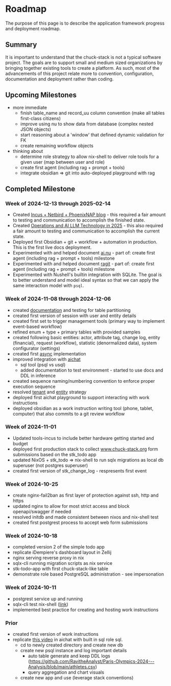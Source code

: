 # Roadmap

The purpose of this page is to describe the application framework progress and deployment roadmap.

## Summary

<!-- TODO: link to goals -->
It is important to understand that the chuck-stack is not a typical software project. The goals are to support small and medium sized organizations by bringing together existing tools to create a platform. As such, most of the advancements of this project relate more to convention, configuration, documentation and deployment rather than coding.

## Upcoming Milestones

- more immediate
  - finish table_name and record_uu column convention (make all tables first-class citizens)
  - improve using nu to show data from database (complex nested JSON objects)
  - start reasoning about a 'window' that defined dynamic validation for FK
  - create remaining workflow objects
- thinking about
  - determine role strategy to allow nix-shell to deliver role tools for a given user (map between user and role)
  - create first agent (including rag + prompt + tools)
  - integrate obsidian => git into auto-deployed playground with rag

## Completed Milestone

### Week of 2024-12-13 through 2025-02-14

- Created [Incus + Netbird + PhoenixNAP blog](https://www.chuck-stack.org/ls/blog-incus-netbird-phoenixnap.html) - this required a fair amount to testing and communication to accomplish the finished state.
- Created [Operations and AI LLM Technology in 2025](https://www.chuck-stack.org/ls/blog-llm-ai-operations-automation.html) - this also required a fair amount to testing and communication to accomplish the current state.
- Deployed first Obsidian + git + workflow + automation in production. This is the first live docs deployment.
- Experimented with and helped document [ai.nu](https://github.com/fj0r/ai.nu) - part of: create first agent (including rag + prompt + tools) milestone
- Experimented with and helped document [ragit](https://github.com/adaptaware/ragit) - part of: create first agent (including rag + prompt + tools) milestone
- Experimented with Nushell's builtin integration with SQLite. The goal is to better understand and model ideal syntax so that we can apply the same interaction model with `psql`.

### Week of 2024-11-08 through 2024-12-06

- created [documentation](./postgres-convention/sample-table-convention.md) and testing for table partitioning
- created first version of session with user and entity details
- created first set to trigger management tools (primary way to implement event-based workflow)
- refined enum + type + primary tables with provided samples
- created following basic entities: actor, attribute tag, change log, entity (financial), request (workflow), statistic (denormalized data), system configurator (settings)
- created first [async](./postgres-convention/async.md) implementation
- improved integration with [aichat](https://github.com/sigoden/aichat) 
  - sql tool (psql vs usql)
  - added documentation to test environment - started to use docs and DDL in inference
- created sequence naming/numbering convention to enforce proper execution sequence
- resolved [tenant](./terminology.md#tenant) and [entity](./terminology.md#entity) strategy
- deployed first aichat playground to support interacting with work instructions
- deployed obsidian as a work instruction writing tool (phone, tablet, computer) that also commits to a git review workflow


### Week of 2024-11-01

- Updated tools-incus to include better hardware getting started and budget
- deployed first production stack to collect www.chuck-stack.org form submissions based on the stk_todo app
- updated NixOS + stk_todo => nix-shell to run sqlx migrations as local db superuser (not postgres superuser)
- created first version of stk_change_log - respresents first event


### Week of 2024-10-25

- create nginx-fail2ban as first layer of protection against ssh, http and https
- updated nginx to allow for most strict access and block openapi/swagger if needed
- resolved initdb and made consistent between nixos and nix-shell test
- created first postgrest process to accept web form submissions

### Week of 2024-10-18

- completed version 2 of the simple todo app
- replicate iDempiere's dashboard layout in Zellij
- nginx serving reverse proxy in nix
- sqlx-cli running migration scripts as nix service
- stk-todo-app with first chuck-stack-like table
- demonstrate role based PostgreSQL administration - see impersonation

### Week of 2024-10-11

- postgrest service up and running
- sqlx-cli test nix-shell ([link](https://github.com/chuckstack/stk-app-sql/blob/main/test/shell.nix))
- implemented best practice for creating and hosting work instructions

### Prior

- created first version of work instructions
- replicate [this video](https://www.youtube.com/watch?v=ooWaPVvljlU) in aichat with built in sql role sql.
  - cd to newly created directory and create new db
  - create new psql instance and log important details
    - auto table generate and keep DDL logs (https://github.com/RavitheAnalyst/Paris-Olympics-2024---Analysis/blob/main/athletes.csv)
    - query aggregation and chart visuals
  - create new app and use (leverage stack conventions)
